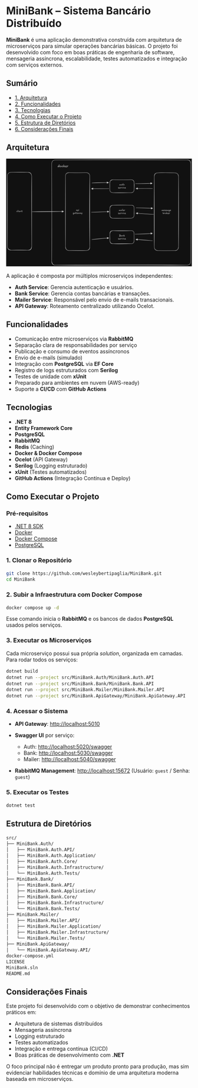 # MiniBank – Sistema Bancário Distribuído

**MiniBank** é uma aplicação demonstrativa construída com arquitetura de microserviços para simular operações bancárias básicas. O projeto foi desenvolvido com foco em boas práticas de engenharia de software, mensageria assíncrona, escalabilidade, testes automatizados e integração com serviços externos.

## Sumário

* [1. Arquitetura](#arquitetura)
* [2. Funcionalidades](#funcionalidades)
* [3. Tecnologias](#tecnologias)
* [4. Como Executar o Projeto](#como-executar-o-projeto)
* [5. Estrutura de Diretórios](#estrutura-de-diretórios)
* [6. Considerações Finais](#considerações-finais)

## Arquitetura

![Diagram](./assets/diagram.png)

A aplicação é composta por múltiplos microserviços independentes:

* **Auth Service**: Gerencia autenticação e usuários.
* **Bank Service**: Gerencia contas bancárias e transações.
* **Mailer Service**: Responsável pelo envio de e-mails transacionais.
* **API Gateway**: Roteamento centralizado utilizando Ocelot.

## Funcionalidades

* Comunicação entre microserviços via **RabbitMQ**
* Separação clara de responsabilidades por serviço
* Publicação e consumo de eventos assíncronos
* Envio de e-mails (simulado)
* Integração com **PostgreSQL** via **EF Core**
* Registro de logs estruturados com **Serilog**
* Testes de unidade com **xUnit**
* Preparado para ambientes em nuvem (AWS-ready)
* Suporte a **CI/CD** com **GitHub Actions**

## Tecnologias

* **.NET 8**
* **Entity Framework Core**
* **PostgreSQL**
* **RabbitMQ**
* **Redis** (Caching)
* **Docker & Docker Compose**
* **Ocelot** (API Gateway)
* **Serilog** (Logging estruturado)
* **xUnit** (Testes automatizados)
* **GitHub Actions** (Integração Contínua e Deploy)

## Como Executar o Projeto

### Pré-requisitos

* [.NET 8 SDK](https://dotnet.microsoft.com/download)
* [Docker](https://www.docker.com/)
* [Docker Compose](https://docs.docker.com/compose/)
* [PostgreSQL](https://www.postgresql.org/)

### 1. Clonar o Repositório

```bash
git clone https://github.com/wesleybertipaglia/MiniBank.git
cd MiniBank
```

### 2. Subir a Infraestrutura com Docker Compose

```bash
docker compose up -d
```

Esse comando inicia o **RabbitMQ** e os bancos de dados **PostgreSQL** usados pelos serviços.

### 3. Executar os Microserviços

Cada microserviço possui sua própria *solution*, organizada em camadas. Para rodar todos os serviços:

```bash
dotnet build
dotnet run --project src/MiniBank.Auth/MiniBank.Auth.API
dotnet run --project src/MiniBank.Bank/MiniBank.Bank.API
dotnet run --project src/MiniBank.Mailer/MiniBank.Mailer.API
dotnet run --project src/MiniBank.ApiGateway/MiniBank.ApiGateway.API
```

### 4. Acessar o Sistema

* **API Gateway**: [http://localhost:5010](http://localhost:5010)
* **Swagger UI** por serviço:

  * Auth: [http://localhost:5020/swagger](http://localhost:5020/swagger)
  * Bank: [http://localhost:5030/swagger](http://localhost:5030/swagger)
  * Mailer: [http://localhost:5040/swagger](http://localhost:5040/swagger)
* **RabbitMQ Management**: [http://localhost:15672](http://localhost:15672)
  (Usuário: `guest` / Senha: `guest`)

### 5. Executar os Testes

```bash
dotnet test
```

## Estrutura de Diretórios

```
src/
├── MiniBank.Auth/
│   ├── MiniBank.Auth.API/
│   ├── MiniBank.Auth.Application/
│   ├── MiniBank.Auth.Core/
│   ├── MiniBank.Auth.Infrastructure/
│   └── MiniBank.Auth.Tests/
├── MiniBank.Bank/
│   ├── MiniBank.Bank.API/
│   ├── MiniBank.Bank.Application/
│   ├── MiniBank.Bank.Core/
│   ├── MiniBank.Bank.Infrastructure/
│   └── MiniBank.Bank.Tests/
├── MiniBank.Mailer/
│   ├── MiniBank.Mailer.API/
│   ├── MiniBank.Mailer.Application/
│   ├── MiniBank.Mailer.Infrastructure/
│   └── MiniBank.Mailer.Tests/
├── MiniBank.ApiGateway/
│   └── MiniBank.ApiGateway.API/
docker-compose.yml
LICENSE
MiniBank.sln
README.md
```

## Considerações Finais

Este projeto foi desenvolvido com o objetivo de demonstrar conhecimentos práticos em:

* Arquitetura de sistemas distribuídos
* Mensageria assíncrona
* Logging estruturado
* Testes automatizados
* Integração e entrega contínua (CI/CD)
* Boas práticas de desenvolvimento com **.NET**

O foco principal não é entregar um produto pronto para produção, mas sim evidenciar habilidades técnicas e domínio de uma arquitetura moderna baseada em microserviços.
